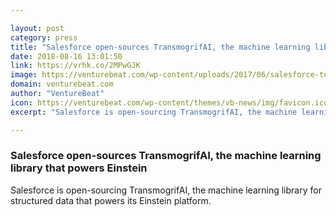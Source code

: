 ```yaml
---

layout: post
category: press
title: "Salesforce open-sources TransmogrifAI, the machine learning library that powers Einstein"
date: 2018-08-16 13:01:50
link: https://vrhk.co/2MPwGJK
image: https://venturebeat.com/wp-content/uploads/2017/06/salesforce-tower-indianapolis.jpg?fit=3000%2C1950&strip=all
domain: venturebeat.com
author: "VentureBeat"
icon: https://venturebeat.com/wp-content/themes/vb-news/img/favicon.ico
excerpt: "Salesforce is open-sourcing TransmogrifAI, the machine learning library for structured data that powers its Einstein platform."

---
```


### Salesforce open-sources TransmogrifAI, the machine learning library that powers Einstein

Salesforce is open-sourcing TransmogrifAI, the machine learning library for structured data that powers its Einstein platform.